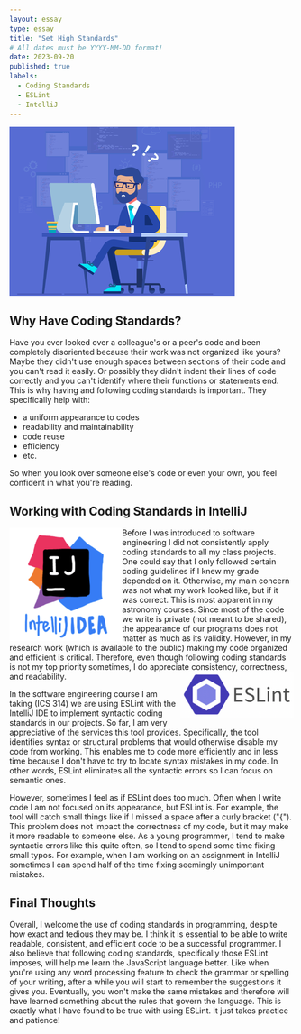 ```yaml
---
layout: essay
type: essay
title: "Set High Standards"
# All dates must be YYYY-MM-DD format!
date: 2023-09-20
published: true
labels:
  - Coding Standards
  - ESLint
  - IntelliJ
---
```


<img width="400px" class="text-center p-4" src="../img/coding.png">

## Why Have Coding Standards?

Have you ever looked over a colleague's or a peer's code and been completely disoriented because their work was not organized like yours? Maybe they didn't use enough spaces between sections of their code and you can't read it easily. Or possibly they didn't indent their lines of code correctly and you can't identify where their functions or statements end. This is why having and following coding standards is important. They specifically help with:

- a uniform appearance to codes
- readability and maintainability
- code reuse
- efficiency
- etc.

So when you look over someone else's code or even your own, you feel confident in what you're reading.

## Working with Coding Standards in IntelliJ
<img width="200px" class="text-center p-4" align="left" src="../img/Screen Shot 2023-09-18 at 7.07.43 PM.png">
Before I was introduced to software engineering I did not consistently apply coding standards to all my class projects. One could say that I only followed certain coding guidelines if I knew my grade depended on it. Otherwise, my main concern was not what my work looked like, but if it was correct. This is most apparent in my astronomy courses. Since most of the code we write is private (not meant to be shared), the appearance of our programs does not matter as much as its validity. However, in my research work (which is available to the public) making my code organized and efficient is critical. Therefore, even though following coding standards is not my top priority sometimes, I do appreciate consistency, correctness, and readability.

<img width="200px" class="text-center p-4" align="right" src="../img/Screen Shot 2023-09-19 at 3.15.47 PM.png">

In the software engineering course I am taking (ICS 314) we are using ESLint with the IntelliJ IDE to implement syntactic coding standards in our projects. So far, I am very appreciative of the services this tool provides. Specifically, the tool identifies syntax or structural problems that would otherwise disable my code from working. This enables me to code more efficiently and in less time because I don't have to try to locate syntax mistakes in my code. In other words, ESLint eliminates all the syntactic errors so I can focus on semantic ones.

However, sometimes I feel as if ESLint does too much.  Often when I write code I am not focused on its appearance, but ESLint is. For example, the tool will catch small things like if I missed a space after a curly bracket ("{"). This problem does not impact the correctness of my code, but it may make it more readable to someone else. As a young programmer, I tend to make syntactic errors like this quite often, so I tend to spend some time fixing small typos. For example, when I am working on an assignment in IntelliJ sometimes I can spend half of the time fixing seemingly unimportant mistakes.

## Final Thoughts
Overall, I welcome the use of coding standards in programming, despite how exact and tedious they may be. I think it is essential to be able to write readable, consistent, and efficient code to be a successful programmer. I also believe that following coding standards, specifically those ESLint imposes, will help me learn the JavaScript language better. Like when you're using any word processing feature to check the grammar or spelling of your writing, after a while you will start to remember the suggestions it gives you. Eventually, you won't make the same mistakes and therefore will have learned something about the rules that govern the language. This is exactly what I have found to be true with using ESLint. It just takes practice and patience!

